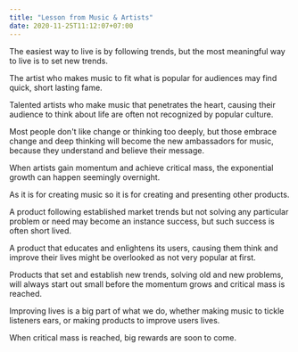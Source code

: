 ```yaml
---
title: "Lesson from Music & Artists"
date: 2020-11-25T11:12:07+07:00
---
```


The easiest way to live is by following trends, but the most meaningful way to live is to set new trends. 

The artist who makes music to fit what is popular for audiences may find quick, short lasting fame. 

Talented artists who make music that penetrates the heart, causing their audience to think about life are often not recognized by popular culture.

Most people don't like change or thinking too deeply, but those embrace change and deep thinking will become the new ambassadors for music, because they understand and believe their message. 

When artists gain momentum and achieve critical mass, the exponential growth can happen seemingly overnight.

As it is for creating music so it is for creating  and presenting other products. 

A product following established market trends but not solving any particular problem or need may become an instance success, but such success is often short lived.

A product that educates and enlightens its users, causing them think and improve their lives might be overlooked as not very popular at first. 

Products that set and establish new trends, solving old and new problems, will always start out small before the momentum grows and critical mass is reached.

Improving lives is a big part of what we do, whether making music to tickle listeners ears, or making products to improve users lives. 

When critical mass is reached, big rewards are soon to come.